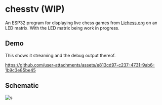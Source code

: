 # chesstv (WIP)

An ESP32 program for displaying live chess games from [Lichess.org](https://lichess.org) on an LED matrix. With the LED matrix being work in progress.

## Demo
This shows it streaming and the debug output thereof.

https://github.com/user-attachments/assets/e813cd97-c237-4731-9ab6-1b9c3e85be45

## Schematic
![s](https://github.com/user-attachments/assets/a260f215-58fb-4cb4-af0e-8e85c007e012)
